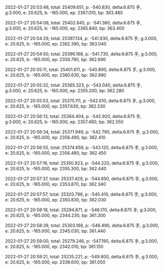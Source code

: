 2022-01-27 20:53:48, total: 25409.651, p: -540.830, delta:6.875 手, g:3.000, e: 20.625, b: -165.000, ep: 2367.010, bp: 363.480

2022-01-27 20:54:08, total: 25402.845, p: -541.360, delta:6.875 手, g:3.000, e: 20.625, b: -165.000, ep: 2365.840, bp: 363.400

2022-01-27 20:54:29, total: 25397.134, p: -541.930, delta:6.875 手, g:3.000, e: 20.625, b: -165.000, ep: 2362.390, bp: 363.040

2022-01-27 20:54:50, total: 25396.168, p: -541.730, delta:6.875 手, g:3.000, e: 20.625, b: -165.000, ep: 2359.790, bp: 362.690

2022-01-27 20:55:11, total: 25401.611, p: -540.890, delta:6.875 手, g:3.000, e: 20.625, b: -165.000, ep: 2360.630, bp: 362.690

2022-01-27 20:55:32, total: 25365.323, p: -543.040, delta:6.875 手, g:3.000, e: 20.625, b: -165.000, ep: 2355.200, bp: 362.280

2022-01-27 20:55:53, total: 25375.111, p: -542.610, delta:6.875 手, g:3.000, e: 20.625, b: -165.000, ep: 2357.630, bp: 362.530

2022-01-27 20:56:13, total: 25364.404, p: -542.920, delta:6.875 手, g:3.000, e: 20.625, b: -165.000, ep: 2357.480, bp: 362.550

2022-01-27 20:56:34, total: 25371.949, p: -542.790, delta:6.875 手, g:3.000, e: 20.625, b: -165.000, ep: 2356.490, bp: 362.410

2022-01-27 20:56:55, total: 25374.659, p: -543.120, delta:6.875 手, g:3.000, e: 20.625, b: -165.000, ep: 2356.480, bp: 362.450

2022-01-27 20:57:16, total: 25350.923, p: -544.220, delta:6.875 手, g:3.000, e: 20.625, b: -165.000, ep: 2355.300, bp: 362.440

2022-01-27 20:57:37, total: 25337.429, p: -544.850, delta:6.875 手, g:3.000, e: 20.625, b: -165.000, ep: 2353.870, bp: 362.340

2022-01-27 20:57:57, total: 25320.796, p: -545.410, delta:6.875 手, g:3.000, e: 20.625, b: -165.000, ep: 2350.830, bp: 362.030

2022-01-27 20:58:18, total: 25294.871, p: -546.170, delta:6.875 手, g:3.000, e: 20.625, b: -165.000, ep: 2344.230, bp: 361.300

2022-01-27 20:58:39, total: 25303.168, p: -546.490, delta:6.875 手, g:3.000, e: 20.625, b: -165.000, ep: 2345.030, bp: 361.440

2022-01-27 20:59:00, total: 25279.246, p: -547.190, delta:6.875 手, g:3.000, e: 20.625, b: -165.000, ep: 2342.010, bp: 361.150

2022-01-27 20:59:21, total: 25235.221, p: -549.800, delta:6.875 手, g:3.000, e: 20.625, b: -165.000, ep: 2338.600, bp: 361.050